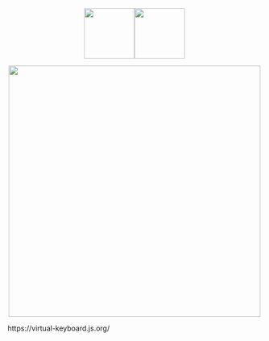 <div align="center">
  <img src="https://franciscohodge.com/project-pages/simple-keyboard/images/HappySK.png" width="100" align="center" /><img src="https://franciscohodge.com/project-pages/simple-keyboard/images/simplekeyboard-avatar-r.png" width="100" align="center" />
<p>
  <img src="https://franciscohodge.com/project-pages/simple-keyboard/images/sk_alt.png" width="500" align="center" />

 </p>
</div>
https://virtual-keyboard.js.org/
